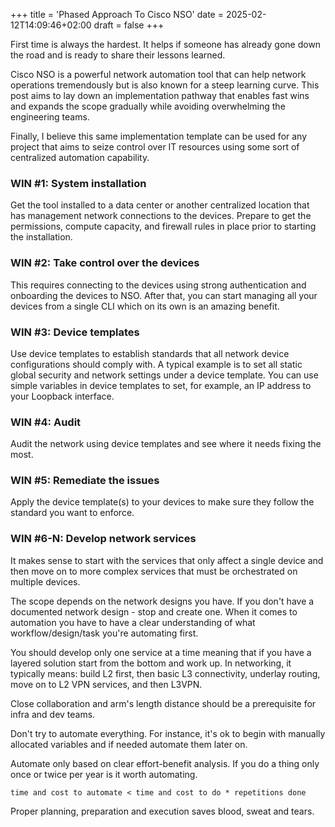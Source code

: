 +++
title = 'Phased Approach To Cisco NSO'
date = 2025-02-12T14:09:46+02:00
draft = false
+++

First time is always the hardest. It helps if someone has already gone down the road and is ready to share their lessons learned. 

Cisco NSO is a powerful network automation tool that can help network operations tremendously but is also known for a steep learning curve. This post aims to lay down an implementation pathway that enables fast wins and expands the scope gradually while avoiding overwhelming the engineering teams.

Finally, I believe this same implementation template can be used for any project that aims to seize control over IT resources using some sort of centralized automation capability. 

### WIN #1: System installation

Get the tool installed to a data center or another centralized location that has management network connections to the devices. Prepare to get the permissions, compute capacity, and firewall rules in place prior to starting the installation. 

### WIN #2: Take control over the devices

This requires connecting to the devices using strong authentication and onboarding the devices to NSO. After that, you can start managing all your devices from a single CLI which on its own is an amazing benefit. 

### WIN #3: Device templates

Use device templates to establish standards that all network device configurations should comply with. A typical example is to set all static global security and network settings under a device template. You can use simple variables in device templates to set, for example, an IP address to your Loopback interface.

### WIN #4: Audit

Audit the network using device templates and see where it needs fixing the most. 

### WIN #5: Remediate the issues

Apply the device template(s) to your devices to make sure they follow the standard you want to enforce. 

### WIN #6-N: Develop network services

It makes sense to start with the services that only affect a single device and then move on to more complex services that must be orchestrated on multiple devices.

The scope depends on the network designs you have. If you don't have a documented network design - stop and create one. When it comes to automation you have to have a clear understanding of what workflow/design/task you're automating first. 

You should develop only one service at a time meaning that if you have a layered solution start from the bottom and work up. In networking, it typically means: build L2 first, then basic L3 connectivity, underlay routing, move on to L2 VPN services, and then L3VPN. 

Close collaboration and arm's length distance should be a prerequisite for infra and dev teams. 

Don't try to automate everything. For instance, it's ok to begin with manually allocated variables and if needed automate them later on.

Automate only based on clear effort-benefit analysis. If you do a thing only once or twice per year is it worth automating.

```
time and cost to automate < time and cost to do * repetitions done
```

Proper planning, preparation and execution saves blood, sweat and tears. 